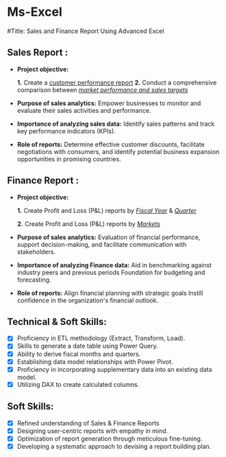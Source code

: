# Ms-Excel
#Title: Sales and Finance Report Using Advanced Excel

## Sales Report :


- **Project objective:** 

    **1.** Create a [customer performance report](https://github.com/anand5566-creator/Ms-Excel/blob/main/Customer%20Performace%20Report.pdf)
    **2.** Conduct a comprehensive comparison between _[market performance and sales targets](https://github.com/anand5566-creator/Ms-Excel/blob/main/Market%20Performance%20and%20Sales%20Target.pdf)_

- **Purpose of sales analytics:** Empower businesses to monitor and evaluate their sales activities and performance.

- **Importance of analyzing sales data:** Identify sales patterns and track key performance indicators (KPIs).

- **Role of reports:** Determine effective customer discounts, facilitate negotiations with consumers, and identify potential business expansion opportunities in promising countries.


## Finance Report :

- **Project objective:** 

    **1.** Create Profit and Loss (P&L) reports by _[Fiscal Year](https://github.com/anand5566-creator/Ms-Excel/blob/main/P%26L%20Statement%20by%20Fiscal%20Year.pdf)_ & _[Quarter](https://github.com/anand5566-creator/Ms-Excel/blob/main/P&L%20Statement%20by%20Quarters.pdf)_ 

   **2.** Create Profit and Loss (P&L) reports by _[Markets](https://github.com/anand5566-creator/Ms-Excel/blob/main/P&L%20Statement%20by%20Market.pdf)_

- **Purpose of sales analytics:** Evaluation of financial performance, support decision-making, and facilitate communication with stakeholders.

- **Importance of analyzing Finance data:** Aid in benchmarking against industry peers and previous periods Foundation for budgeting and forecasting.

- **Role of reports:** Align financial planning with strategic goals Instill confidence in the organization's financial outlook.


## Technical & Soft Skills:
- [x]	Proficiency in ETL methodology (Extract, Transform, Load).
- [x]	Skills to generate a date table using Power Query.
- [x]	Ability to derive fiscal months and quarters.
- [x]	Establishing data model relationships with Power Pivot.
- [x]	Proficiency in incorporating supplementary data into an existing data model.
- [x]	Utilizing DAX to create calculated columns.

## Soft Skills:
- [x]	Refined understanding of Sales & Finance Reports
- [x]	Designing user-centric reports with empathy in mind.
- [x]	Optimization of report generation through meticulous fine-tuning.
- [x]	Developing a systematic approach to devising a report building plan.
